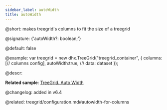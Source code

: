 ```yaml
---
sidebar_label: autoWidth
title: autoWidth
---          
```


@short: makes treegrid's columns to fit the size of a treegrid

@signature: {'autoWidth?: boolean;'}

@default: false

@example:
var treegrid = new dhx.TreeGrid("treegrid_container", {
    columns: [// columns config],
    autoWidth:true, /*!*/
    data: dataset
});


@descr: 

**Related sample**: [TreeGrid. Auto Width](https://snippet.dhtmlx.com/irybslog)

@changelog: added in v6.4

@related: treegrid/configuration.md#autowidth-for-columns